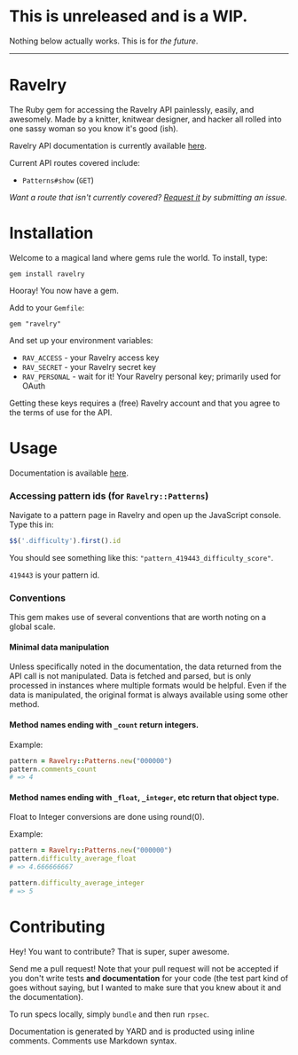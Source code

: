 # This is unreleased and is a WIP.

Nothing below actually works. This is for *the future*.

---

# Ravelry

The Ruby gem for accessing the Ravelry API painlessly, easily, and awesomely. Made by a knitter, knitwear designer, and hacker all rolled into one sassy woman so you know it's good (ish).

Ravelry API documentation is currently available [here](http://www.ravelry.com/api).

Current API routes covered include:

* `Patterns#show` (`GET`)

*Want a route that isn't currently covered? [Request it](https://github.com/feministy/ravelry/issues) by submitting an issue.*

# Installation

Welcome to a magical land where gems rule the world. To install, type:

```
gem install ravelry
```

Hooray! You now have a gem.

Add to your `Gemfile`:

```
gem "ravelry"
```

And set up your environment variables:

* `RAV_ACCESS` - your Ravelry access key
* `RAV_SECRET` - your Ravelry secret key
* `RAV_PERSONAL` - wait for it! Your Ravelry personal key; primarily used for OAuth

Getting these keys requires a (free) Ravelry account and that you agree to the terms of use for the API.

# Usage

Documentation is available [here](#).

### Accessing pattern ids (for `Ravelry::Patterns`)

Navigate to a pattern page in Ravelry and open up the JavaScript console. Type this in:

```javascript
$$('.difficulty').first().id
```

You should see something like this: ```"pattern_419443_difficulty_score"```.

```419443``` is your pattern id.

### Conventions

This gem makes use of several conventions that are worth noting on a global scale.

#### Minimal data manipulation

Unless specifically noted in the documentation, the data returned from the API call is not manipulated. Data is fetched and parsed, but is only processed in instances where multiple formats would be helpful. Even if the data is manipulated, the original format is always available using some other method.

#### Method names ending with `_count` return integers.

Example:

```ruby
pattern = Ravelry::Patterns.new("000000")
pattern.comments_count
# => 4
```

#### Method names ending with `_float`, `_integer`, etc return that object type.

Float to Integer conversions are done using round(0).

Example:

```ruby
pattern = Ravelry::Patterns.new("000000")
pattern.difficulty_average_float
# => 4.666666667

pattern.difficulty_average_integer
# => 5
```

# Contributing

Hey! You want to contribute? That is super, super awesome.

Send me a pull request! Note that your pull request will not be accepted if you don't write tests **and documentation** for your code (the test part kind of goes without saying, but I wanted to make sure that you knew about it and the documentation).

To run specs locally, simply `bundle` and then run `rpsec`.

Documentation is generated by YARD and is producted using inline comments. Comments use Markdown syntax.
